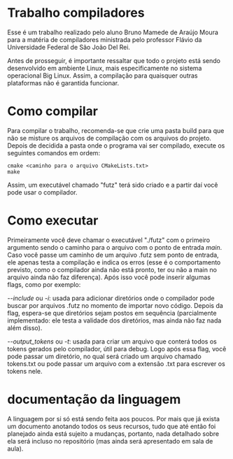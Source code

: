 # Trabalho compiladores
Esse é um trabalho realizado pelo aluno Bruno Mamede de Araújo Moura para a matéria de compiladores ministrada pelo professor Flávio da Universidade Federal de São João Del Rei.

Antes de prosseguir, é importante ressaltar que todo o projeto está sendo desenvolvido em ambiente Linux, mais especificamente no sistema operacional Big Linux. Assim, a compilação para quaisquer outras plataformas não é garantida funcionar.

# Como compilar
Para compilar o trabalho, recomenda-se que crie uma pasta build para que não se misture os arquivos de compilação com os arquivos do projeto. Depois de decidida a pasta onde o programa vai ser compilado, execute os seguintes comandos em ordem:
```
cmake <caminho para o arquivo CMakeLists.txt>
make
```

Assim, um executável chamado "futz" terá sido criado e a partir daí você pode usar o compilador.

# Como executar
Primeiramente você deve chamar o executável "./futz" com o primeiro argumento sendo o caminho para o arquivo com o ponto de entrada *main*. Caso você passe um caminho de um arquivo .futz sem ponto de entrada, ele apenas testa a compilação e indica os erros (esse é o comportamento previsto, como o compilador ainda não está pronto, ter ou não a main no arquivo ainda não faz diferença). Após isso você pode inserir algumas flags, como por exemplo:

*--include* ou *-i*: usada para adicionar diretórios onde o compilador pode buscar por arquivos .futz no momento de importar novo código. Depois da flag, espera-se que diretórios sejam postos em sequência (parcialmente implementado: ele testa a validade dos diretórios, mas ainda não faz nada além disso).

*--output_tokens* ou *-t*: usada para criar um arquivo que conterá todos os tokens gerados pelo compilador, útil para debug. Logo após essa flag, você pode passar um diretório, no qual será criado um arquivo chamado tokens.txt ou pode passar um arquivo com a extensão .txt para escrever os tokens nele.

# documentação da linguagem
A linguagem por si só está sendo feita aos poucos. Por mais que já exista um documento anotando todos os seus recursos, tudo que até então foi planejado ainda está sujeito a mudanças, portanto, nada detalhado sobre ela será incluso no repositório (mas ainda será apresentado em sala de aula).
